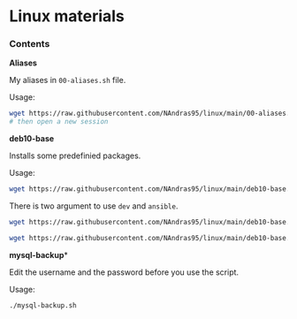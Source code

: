 # Linux materials

### Contents

**Aliases**

My aliases in `00-aliases.sh` file.

Usage:
```bash
wget https://raw.githubusercontent.com/NAndras95/linux/main/00-aliases.sh -P /etc/profile.d/
# then open a new session
```

**deb10-base**

Installs some predefinied packages.

Usage:
```bash
wget https://raw.githubusercontent.com/NAndras95/linux/main/deb10-base.sh -P /tmp/ && chmod +x /tmp/deb10-base.sh && bash /tmp/deb10-base.sh
```
There is two argument to use `dev` and `ansible`.
```bash
wget https://raw.githubusercontent.com/NAndras95/linux/main/deb10-base.sh -P /tmp/ && chmod +x /tmp/deb10-base.sh && bash /tmp/deb10-base.sh ansible
```
```bash
wget https://raw.githubusercontent.com/NAndras95/linux/main/deb10-base.sh -P /tmp/ && chmod +x /tmp/deb10-base.sh && bash /tmp/deb10-base.sh dev
```
**mysql-backup***

Edit the username and the password before you use the script.

Usage:
```
./mysql-backup.sh
```
